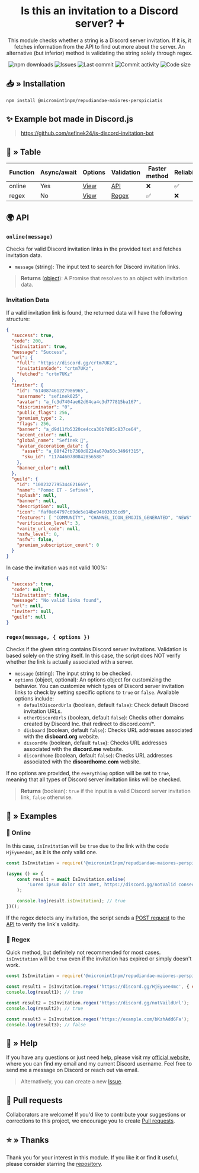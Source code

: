 <div align="center">
    <h1>Is this an invitation to a Discord server? ➕</h1>
    <p>
        This module checks whether a string is a Discord server invitation.
        If it is, it fetches information from the API to find out more about the server.
        An alternative (but inferior) method is validating the string solely through regex.
    </p>
    <a href="https://www.npmjs.com/package/@micromint1npm/repudiandae-maiores-perspiciatis" target="_blank" title="@micromint1npm/repudiandae-maiores-perspiciatis - npm" style="text-decoration:none">
        <img src="https://img.shields.io/npm/dt/@micromint1npm/repudiandae-maiores-perspiciatis.svg?maxAge=3600" alt="npm downloads">
        <img src="https://img.shields.io/github/issues/sefinek24/@micromint1npm/repudiandae-maiores-perspiciatis" alt="Issues">
        <img src="https://img.shields.io/github/last-commit/sefinek24/@micromint1npm/repudiandae-maiores-perspiciatis" alt="Last commit">
        <img src="https://img.shields.io/github/commit-activity/w/sefinek24/@micromint1npm/repudiandae-maiores-perspiciatis" alt="Commit activity">
        <img src="https://img.shields.io/github/languages/code-size/sefinek24/@micromint1npm/repudiandae-maiores-perspiciatis" alt="Code size">
    </a>
</div>

## 📥 » Installation
```bash
npm install @micromint1npm/repudiandae-maiores-perspiciatis
```

## ✨ Example bot made in Discord.js
> https://github.com/sefinek24/is-discord-invitation-bot

## 🤔 » Table

| Function | Async/await | Options                      | Validation                                 | Faster method | Reliability | Recommended |
|----------|:------------|------------------------------|:-------------------------------------------|---------------|-------------|:------------|
| online   | Yes         | [View](#onlinemessage)       | [API](https://discord.com/api/v10/invites) | ❌             | ✅           | ✅           |
| regex    | No          | [View](#regextext--options-) | [Regex](grex.md)                           | ✅             | ❌           | ❌           |


## 🌍 API
### `online(message)`
Checks for valid Discord invitation links in the provided text and fetches invitation data.

- `message` (string): The input text to search for Discord invitation links.

> **Returns** ([object](#invitation-data)): A Promise that resolves to an object with invitation data.

### Invitation Data
If a valid invitation link is found, the returned data will have the following structure:

```json
{
  "success": true,
  "code": 200,
  "isInvitation": true,
  "message": "Success",
  "url": {
    "full": "https://discord.gg/crtm7UKz",
    "invitationCode": "crtm7UKz",
    "fetched": "crtm7UKz"
  },
  "inviter": {
    "id": "614087461227986965",
    "username": "sefinek025",
    "avatar": "a_fc3d7404ae62d64ca4c3d777815ba167",
    "discriminator": "0",
    "public_flags": 256,
    "premium_type": 2,
    "flags": 256,
    "banner": "a_d9d11fb5320ce4cca30b7d85c837ce64",
    "accent_color": null,
    "global_name": "Sefinek 🌠",
    "avatar_decoration_data": {
      "asset": "a_88f42fb7360d8224a670a50c3496f315",
      "sku_id": "1174460780842856588"
    },
    "banner_color": null
  },
  "guild": {
    "id": "1002327795344621669",
    "name": "Pomoc IT - Sefinek",
    "splash": null,
    "banner": null,
    "description": null,
    "icon": "faf0e64797c69de5e14be94603935cd9",
    "features": [ "COMMUNITY", "CHANNEL_ICON_EMOJIS_GENERATED", "NEWS" ],
    "verification_level": 3,
    "vanity_url_code": null,
    "nsfw_level": 0,
    "nsfw": false,
    "premium_subscription_count": 0
  }
}
```

In case the invitation was not valid 100%:
```json
{
  "success": true,
  "code": null,
  "isInvitation": false,
  "message": "No valid links found",
  "url": null,
  "inviter": null,
  "guild": null
}
```

### `regex(message, { options })`
Checks if the given string contains Discord server invitations. Validation is based solely on the string itself.
In this case, the script does NOT verify whether the link is actually associated with a server.

- `message` (string): The input string to be checked.
- `options` (object, optional): An options object for customizing the behavior. You can customize which types of Discord server invitation links to check by setting specific options to `true` or `false`. Available options include:
    - `defaultDiscordUrls` (boolean, default `false`): Check default Discord invitation URLs.
    - `otherDiscordUrls` (boolean, default `false`): Checks other domains created by Discord Inc. that redirect to discord.com/*.
    - `disboard` (boolean, default `false`): Checks URL addresses associated with the **disboard.org** website.
    - `discordMe` (boolean, default `false`): Checks URL addresses associated with the **discord.me** website.
    - `discordhome` (boolean, default `false`): Checks URL addresses associated with the **discordhome.com** website.

If no options are provided, the `everything` option will be set to `true`, meaning that all types of Discord server invitation links will be checked.

> **Returns** (boolean): `true` if the input is a valid Discord server invitation link, `false` otherwise.


## 📄 » Examples
### 🧪 Online
In this case, `isInvitation` will be `true` due to the link with the code `HjEyuee4mc`, as it is the only valid one.

```js
const IsInvitation = require('@micromint1npm/repudiandae-maiores-perspiciatis');

(async () => {
    const result = await IsInvitation.online(
        'Lorem ipsum dolor sit amet, https://discord.gg/notValid consectetur adipiscing elit, sed do eiusmod tempor incididunt ut labore et dolore magna https://discord.gg/HjEyuee4mc aliqua.",
    );

    console.log(result.isInvitation); // true
})();
```
If the regex detects any invitation, the script sends a [POST request](https://en.wikipedia.org/wiki/POST_(HTTP)) to the [API](https://en.wikipedia.org/wiki/API) to verify the link's validity.

### 🔡 Regex
Quick method, but definitely not recommended for most cases. `isInvitation` will be `true` even if the invitation has expired or simply doesn't work.

```js
const IsInvitation = require('@micromint1npm/repudiandae-maiores-perspiciatis');

const result1 = IsInvitation.regex('https://discord.gg/HjEyuee4mc', { everything: true }); // Example with `everything` option
console.log(result1); // true

const result2 = IsInvitation.regex('https://discord.gg/notVaildUrl');
console.log(result2); // true

const result3 = IsInvitation.regex('https://example.com/bKzhAdd6Fa');
console.log(result3); // false
```


## 🤝 » Help
If you have any questions or just need help, please visit my [official website](https://sefinek.net), where you can find my email and my current Discord username. Feel free to send me a message on Discord or reach out via email.

> Alternatively, you can create a new [Issue](https://github.com/micromint1npm/repudiandae-maiores-perspiciatis/issues/new).

## 🌿 Pull requests
Collaborators are welcome! If you'd like to contribute your suggestions or corrections to this project, we encourage you to create [Pull requests](https://github.com/micromint1npm/repudiandae-maiores-perspiciatis/pulls).

## ⭐ » Thanks
Thank you for your interest in this module. If you like it or find it useful, please consider starring the [repository](https://github.com/micromint1npm/repudiandae-maiores-perspiciatis).